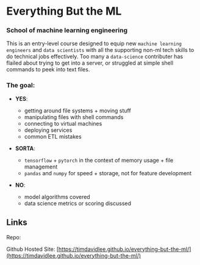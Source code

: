 # Everything But the ML

### School of machine learning engineering

This is an entry-level course designed to equip new `machine learning engineers` and `data scientists` with all the supporting non-ml tech skills to do technical jobs effectively. Too many a `data-science` contributer has flailed about trying to get into a server, or struggled at simple shell commands to peek into text files.

### The goal:

- **YES**:
    - getting around file systems + moving stuff
    - manipulating files with shell commands
    - connecting to virtual machines
    - deploying services
    - common ETL mistakes

- **SORTA**:
    - `tensorflow` + `pytorch` in the context of memory usage + file management
    - `pandas` and `numpy` for speed + storage, not for feature development

- **NO**:
    - model algorithms covered
    - data science metrics or scoring discussed


## Links

Repo: 

Github Hosted Site: [https://timdavidlee.github.io/everything-but-the-ml/](https://timdavidlee.github.io/everything-but-the-ml/)